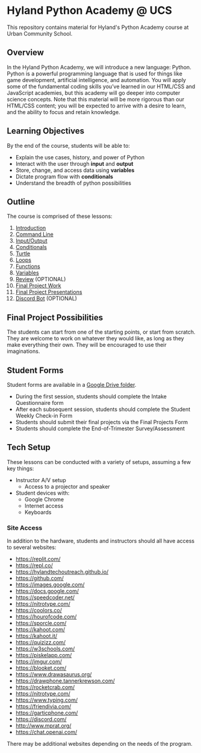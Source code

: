 # Hyland Python Academy @ UCS
This repository contains material for Hyland's Python Academy course at Urban Community School.

## Overview
In the Hyland Python Academy, we will introduce a new language: Python. Python is a powerful programming language that is used for things like game development, artificial intelligence, and automation. You will apply some of the fundamental coding skills you’ve learned in our HTML/CSS and JavaScript academies, but this academy will go deeper into computer science concepts. Note that this material will be more rigorous than our HTML/CSS content; you will be expected to arrive with a desire to learn, and the ability to focus and retain knowledge.

## Learning Objectives
By the end of the course, students will be able to:

- Explain the use cases, history, and power of Python
- Interact with the user through **input** and **output**
- Store, change, and access data using **variables**
- Dictate program flow with **conditionals**
- Understand the breadth of python possibilities

## Outline
The course is comprised of these lessons:

1. [Introduction](HelloPy/README.md)
1. [Command Line](CommandLine/README.md)
1. [Input/Output](InputOutput/README.md)
1. [Conditionals](Conditionals/README.md)
1. [Turtle](Turtle/README.md)
1. [Loops](Loops/README.md)
1. [Functions](Functions/README.md)
1. [Variables](Variables/README.md)
1. [Review](Review/README.md) (OPTIONAL)
1. [Final Project Work](FinalProjectWork/README.md)
1. [Final Project Presentations](FinalProjectPresentations/README.md)
1. [Discord Bot](DiscordBot/README.md) (OPTIONAL)

## Final Project Possibilities
The students can start from one of the starting points, or start from scratch. They are welcome to work on whatever they would like, as long as they make everything their own. They will be encouraged to use their imaginations.

## Student Forms
Student forms are available in a [Google Drive folder](TODO).

- During the first session, students should complete the Intake Questionnaire form
- After each subsequent session, students should complete the Student Weekly Check-in Form
- Students should submit their final projects via the Final Projects Form
- Students should complete the End-of-Trimester Survey/Assessment

## Tech Setup
These lessons can be conducted with a variety of setups, assuming a few key things:

- Instructor A/V setup
  - Access to a projector and speaker
- Student devices with:
  - Google Chrome
  - Internet access
  - Keyboards

### Site Access
In addition to the hardware, students and instructors should all have access to several websites:

- https://replit.com/
- https://repl.co/
- https://hylandtechoutreach.github.io/
- https://github.com/
- https://images.google.com/
- https://docs.google.com/
- https://speedcoder.net/
- https://nitrotype.com/
- https://coolors.co/
- https://hourofcode.com/
- https://sporcle.com/
- https://kahoot.com/
- https://kahoot.it/
- https://quizizz.com/
- https://w3schools.com/
- https://piskelapp.com/
- https://imgur.com/
- https://blooket.com/
- https://www.drawasaurus.org/
- https://drawphone.tannerkrewson.com/
- https://rocketcrab.com/
- https://nitrotype.com/
- https://www.typing.com/
- https://friendivia.com/
- https://garticphone.com/
- https://discord.com/
- http://www.mprat.org/
- https://chat.openai.com/

There may be additional websites depending on the needs of the program.
